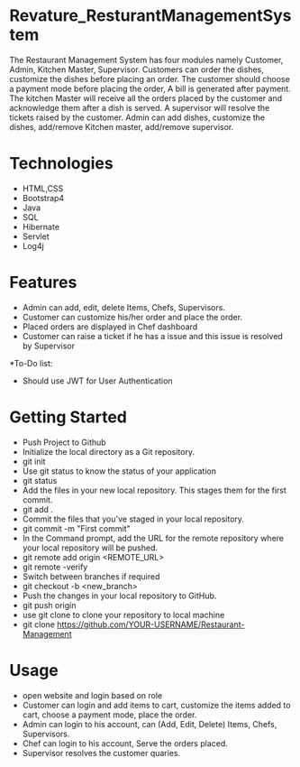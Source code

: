 # Revature_ResturantManagementSystem

The Restaurant Management System has four modules namely Customer, Admin, Kitchen Master, Supervisor. Customers can order the dishes, customize the dishes before placing an order. The customer should choose a payment mode before placing the order, A bill is generated after payment. The kitchen Master will receive all the orders placed by the customer and acknowledge them after a dish is served. A supervisor will resolve the tickets raised by the customer. Admin can add dishes, customize the dishes, add/remove Kitchen master, add/remove supervisor.


# Technologies

* HTML,CSS
* Bootstrap4
* Java
* SQL
* Hibernate
* Servlet
* Log4j

# Features

* Admin can add, edit, delete Items, Chefs, Supervisors.
* Customer can customize his/her order and place the order.
* Placed orders are displayed in Chef dashboard
* Customer can raise a ticket if he has a issue and this issue is resolved by Supervisor
> 
*To-Do list:
  * Should use JWT for User Authentication

# Getting Started

* Push Project to Github
* Initialize the local directory as a Git repository.
* git init
* Use git status to know the status of your application
* git status
* Add the files in your new local repository. This stages them for the first commit.
* git add .
* Commit the files that you've staged in your local repository.
* git commit -m "First commit"
* In the Command prompt, add the URL for the remote repository where your local repository will be pushed.
* git remote add origin <REMOTE_URL>
* git remote -verify
* Switch between branches if required
* git checkout -b <new_branch>
* Push the changes in your local repository to GitHub.
* git push origin <selected branch>
* use git clone to clone your repository to local machine
* git clone https://github.com/YOUR-USERNAME/Restaurant-Management
  
# Usage

* open website and login based on role
* Customer can login and add items to cart, customize the items added to cart, choose a payment mode, place the order.
* Admin can login to his account, can (Add, Edit, Delete) Items, Chefs, Supervisors.
* Chef can login to his account, Serve the orders placed.
* Supervisor resolves the customer quaries.
 

